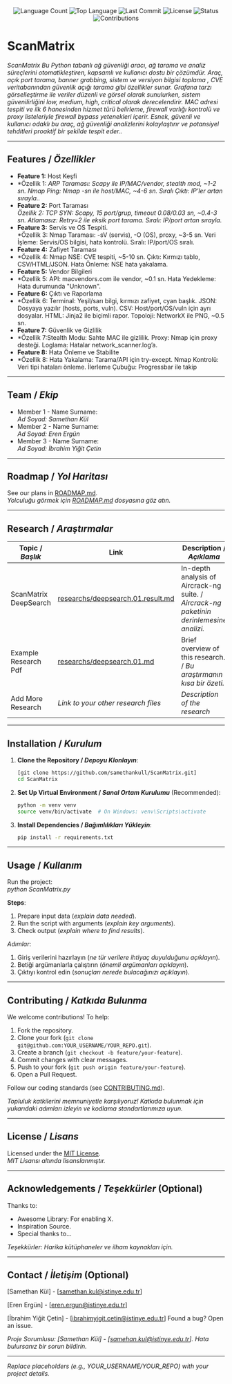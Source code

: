 <div align="center">
  <img src="https://img.shields.io/github/languages/count/keyvanarasteh/Project?style=flat-square&color=blueviolet" alt="Language Count">
  <img src="https://img.shields.io/github/languages/top/keyvanarasteh/Project?style=flat-square&color=1e90ff" alt="Top Language">
  <img src="https://img.shields.io/github/last-commit/keyvanarasteh/Project?style=flat-square&color=ff69b4" alt="Last Commit">
  <img src="https://img.shields.io/github/license/keyvanarasteh/Project?style=flat-square&color=yellow" alt="License">
  <img src="https://img.shields.io/badge/Status-Active-green?style=flat-square" alt="Status">
  <img src="https://img.shields.io/badge/Contributions-Welcome-brightgreen?style=flat-square" alt="Contributions">
</div>

# ScanMatrix
*ScanMatrix* 
*Bu Python tabanlı ağ güvenliği aracı, ağ tarama ve analiz süreçlerini otomatikleştiren, kapsamlı ve kullanıcı dostu bir çözümdür. Araç, açık port tarama, banner grabbing, sistem ve versiyon bilgisi toplama , CVE veritabanından güvenlik açığı tarama gibi özellikler sunar. Grafana tarzı görselleştirme ile veriler düzenli ve görsel olarak sunulurken, sistem güvenilirliğini low, medium, high, critical olarak derecelendirir. MAC adresi tespiti ve ilk 6 hanesinden hizmet türü belirleme, firewall varlığı kontrolü ve proxy listeleriyle firewall bypass yetenekleri içerir. Esnek, güvenli ve kullanıcı odaklı bu araç, ağ güvenliği analizlerini kolaylaştırır ve potansiyel tehditleri proaktif bir şekilde tespit eder..*

---

## Features / *Özellikler*

- **Feature 1:**  Host Keşfi
-  *Özellik 1: *ARP Taraması: Scapy ile IP/MAC/vendor, stealth mod, ~1-2 sn.
  Nmap Ping: Nmap -sn ile host/MAC, ~4-6 sn.
  Sıralı Çıktı: IP’ler artan sırayla..*
- **Feature 2:**  Port Taraması  
  *Özellik 2: TCP SYN: Scapy, 15 port/grup, timeout 0.08/0.03 sn, ~0.4-3 sn.
  Atlamasız: Retry=2 ile eksik port tarama.
Sıralı: IP/port artan sırayla.*
- **Feature 3:** Servis ve OS Tespiti.  
  *Özellik 3: Nmap Taraması: -sV (servis), -O (OS), proxy, ~3-5 sn.
  Veri İşleme: Servis/OS bilgisi, hata kontrolü.
  Sıralı: IP/port/OS sıralı.
- **Feature 4:**  Zafiyet Taraması
- *Özellik 4:  Nmap NSE: CVE tespiti, ~5-10 sn.
  Çıktı: Kırmızı tablo, CSV/HTML/JSON.
  Hata Önleme: NSE hata yakalama.  
- **Feature 5:**  Vendor Bilgileri 
- *Özellik 5: API: macvendors.com ile vendor, ~0.1 sn.
  Hata Yedekleme: Hata durumunda "Unknown".
- **Feature 6:**  Çıktı ve Raporlama
- *Özellik 6: Terminal: Yeşil/sarı bilgi, kırmızı zafiyet, cyan başlık.
    JSON: Dosyaya yazılır (hosts, ports, vuln).
    CSV: Host/port/OS/vuln için ayrı dosyalar.
    HTML: Jinja2 ile biçimli rapor.
    Topoloji: NetworkX ile PNG, ~0.5 sn.
- **Feature 7:**  Güvenlik ve Gizlilik
- *Özellik 7:Stealth Modu: Sahte MAC ile gizlilik.
  Proxy: Nmap için proxy desteği.
  Loglama: Hatalar network_scanner.log’a.
- **Feature 8:** Hata Önleme ve Stabilite
- *Özellik 8: Hata Yakalama: Tarama/API için try-except.
  Nmap Kontrolü: Veri tipi hataları önleme.
  İlerleme Çubuğu: Progressbar ile takip



---

## Team / *Ekip*

- Member 1 - Name Surname:  
  *Ad Soyad: Samethan Kül*
- Member 2 - Name Surname:   
  *Ad Soyad: Eren Ergün*
- Member 3 - Name Surname:  
  *Ad Soyad: İbrahim Yiğit Çetin*
---

## Roadmap / *Yol Haritası*

See our plans in [ROADMAP.md](ROADMAP.md).  
*Yolculuğu görmek için [ROADMAP.md](ROADMAP.md) dosyasına göz atın.*

---

## Research / *Araştırmalar*

| Topic / *Başlık*        | Link                                    | Description / *Açıklama*                        |
|-------------------------|-----------------------------------------|------------------------------------------------|
| ScanMatrix DeepSearch    | [researchs/deepsearch.01.result.md](researchs/deepsearch.01.result.md) | In-depth analysis of Aircrack-ng suite. / *Aircrack-ng paketinin derinlemesine analizi.* |
| Example Research Pdf  | [researchs/deepsearch.01.md](researchs/deepsearch.01.result.pdf) | Brief overview of this research. / *Bu araştırmanın kısa bir özeti.* |
| Add More Research       | *Link to your other research files*     | *Description of the research*                  |

---

## Installation / *Kurulum*

1. **Clone the Repository / *Depoyu Klonlayın***:  
   ```bash
   [git clone https://github.com/samethankull/ScanMatrix.git]
   cd ScanMatrix
   ```

2. **Set Up Virtual Environment / *Sanal Ortam Kurulumu*** (Recommended):  
   ```bash
   python -m venv venv
   source venv/bin/activate  # On Windows: venv\Scripts\activate
   ```

3. **Install Dependencies / *Bağımlılıkları Yükleyin***:  
   ```bash
   pip install -r requirements.txt
   ```

---

## Usage / *Kullanım*

Run the project:  
*python ScanMatrix.py*



**Steps**:  
1. Prepare input data (*explain data needed*).  
2. Run the script with arguments (*explain key arguments*).  
3. Check output (*explain where to find results*).  

*Adımlar*:  
1. Giriş verilerini hazırlayın (*ne tür verilere ihtiyaç duyulduğunu açıklayın*).  
2. Betiği argümanlarla çalıştırın (*önemli argümanları açıklayın*).  
3. Çıktıyı kontrol edin (*sonuçları nerede bulacağınızı açıklayın*).

---

## Contributing / *Katkıda Bulunma*

We welcome contributions! To help:  
1. Fork the repository.  
2. Clone your fork (`git clone git@github.com:YOUR_USERNAME/YOUR_REPO.git`).  
3. Create a branch (`git checkout -b feature/your-feature`).  
4. Commit changes with clear messages.  
5. Push to your fork (`git push origin feature/your-feature`).  
6. Open a Pull Request.  

Follow our coding standards (see [CONTRIBUTING.md](CONTRIBUTING.md)).  

*Topluluk katkilerini memnuniyetle karşılıyoruz! Katkıda bulunmak için yukarıdaki adımları izleyin ve kodlama standartlarımıza uyun.*

---

## License / *Lisans*

Licensed under the [MIT License](LICENSE.md).  
*MIT Lisansı altında lisanslanmıştır.*

---

## Acknowledgements / *Teşekkürler* (Optional)

Thanks to:  
- Awesome Library: For enabling X.  
- Inspiration Source.  
- Special thanks to...  

*Teşekkürler: Harika kütüphaneler ve ilham kaynakları için.*

---

## Contact / *İletişim* (Optional)

[Samethan Kül] - [samethan.kul@istinye.edu.tr]

[Eren Ergün] - [eren.ergun@istinye.edu.tr] 

[İbrahim Yiğit Çetin] - [ibrahimyigit.cetin@istinye.edu.tr] 
Found a bug? Open an issue.  

*Proje Sorumlusu: [Samethan Kül] - [samehan.kul@istinye.edu.tr]. Hata bulursanız bir sorun bildirin.*

---

*Replace placeholders (e.g., YOUR_USERNAME/YOUR_REPO) with your project details.*
